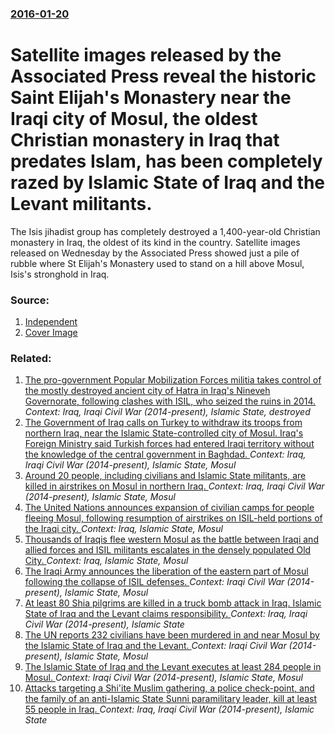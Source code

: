 ### [2016-01-20](/news/2016/01/20/index.md)

# Satellite images released by the Associated Press reveal the historic Saint Elijah's Monastery near the Iraqi city of Mosul, the oldest Christian monastery in Iraq that predates Islam, has been completely razed by Islamic State of Iraq and the Levant militants. 

The Isis jihadist group has completely destroyed a 1,400-year-old Christian monastery in Iraq, the oldest of its kind in the country. Satellite images released on Wednesday by the Associated Press showed just a pile of rubble where St Elijah&#039;s Monastery used to stand on a hill above Mosul, Isis&#039;s stronghold in Iraq.


### Source:

1. [Independent](http://www.independent.co.uk/news/world/middle-east/isis-razes-to-ground-the-oldest-christian-monastery-in-iraq-satellite-images-show-a6822256.html)
1. [Cover Image](https://static.independent.co.uk/s3fs-public/thumbnails/image/2016/01/20/08/elijah-isis-main.jpg)

### Related:

1. [The pro-government Popular Mobilization Forces militia takes control of the mostly destroyed ancient city of Hatra in Iraq's Nineveh Governorate, following clashes with ISIL, who seized the ruins in 2014. ](/news/2017/04/26/the-pro-government-popular-mobilization-forces-militia-takes-control-of-the-mostly-destroyed-ancient-city-of-hatra-in-iraq-s-nineveh-governo.md) _Context: Iraq, Iraqi Civil War (2014-present), Islamic State, destroyed_
2. [The Government of Iraq calls on Turkey to withdraw its troops from northern Iraq, near the Islamic State-controlled city of Mosul. Iraq's Foreign Ministry said Turkish forces had entered Iraqi territory without the knowledge of the central government in Baghdad. ](/news/2015/12/5/the-government-of-iraq-calls-on-turkey-to-withdraw-its-troops-from-northern-iraq-near-the-islamic-state-controlled-city-of-mosul-iraq-s-fo.md) _Context: Iraq, Iraqi Civil War (2014-present), Islamic State, Mosul_
3. [Around 20 people, including civilians and Islamic State militants, are killed in airstrikes on Mosul in northern Iraq. ](/news/2015/12/21/around-20-people-including-civilians-and-islamic-state-militants-are-killed-in-airstrikes-on-mosul-in-northern-iraq.md) _Context: Iraq, Iraqi Civil War (2014-present), Islamic State, Mosul_
4. [The United Nations announces expansion of civilian camps for people fleeing Mosul, following resumption of airstrikes on ISIL-held portions of the Iraqi city. ](/news/2017/04/4/the-united-nations-announces-expansion-of-civilian-camps-for-people-fleeing-mosul-following-resumption-of-airstrikes-on-isil-held-portions.md) _Context: Iraq, Islamic State, Mosul_
5. [Thousands of Iraqis flee western Mosul as the battle between Iraqi and allied forces and ISIL militants escalates in the densely populated Old City. ](/news/2017/03/18/thousands-of-iraqis-flee-western-mosul-as-the-battle-between-iraqi-and-allied-forces-and-isil-militants-escalates-in-the-densely-populated-o.md) _Context: Iraq, Islamic State, Mosul_
6. [The Iraqi Army announces the liberation of the eastern part of Mosul following the collapse of ISIL defenses. ](/news/2017/01/18/the-iraqi-army-announces-the-liberation-of-the-eastern-part-of-mosul-following-the-collapse-of-isil-defenses.md) _Context: Iraqi Civil War (2014-present), Islamic State, Mosul_
7. [At least 80 Shia pilgrims are killed in a truck bomb attack in Iraq. Islamic State of Iraq and the Levant claims responsibility. ](/news/2016/11/24/at-least-80-shia-pilgrims-are-killed-in-a-truck-bomb-attack-in-iraq-islamic-state-of-iraq-and-the-levant-claims-responsibility.md) _Context: Iraq, Iraqi Civil War (2014-present), Islamic State_
8. [  The UN reports 232 civilians have been murdered in and near Mosul by the Islamic State of Iraq and the Levant. ](/news/2016/10/28/the-un-reports-232-civilians-have-been-murdered-in-and-near-mosul-by-the-islamic-state-of-iraq-and-the-levant.md) _Context: Iraqi Civil War (2014-present), Islamic State, Mosul_
9. [The Islamic State of Iraq and the Levant executes at least 284 people in Mosul. ](/news/2016/10/22/the-islamic-state-of-iraq-and-the-levant-executes-at-least-284-people-in-mosul.md) _Context: Iraqi Civil War (2014-present), Islamic State, Mosul_
10. [Attacks targeting a Shi'ite Muslim gathering, a police check-point, and the family of an anti-Islamic State Sunni paramilitary leader, kill at least 55 people in Iraq. ](/news/2016/10/15/attacks-targeting-a-shi-ite-muslim-gathering-a-police-check-point-and-the-family-of-an-anti-islamic-state-sunni-paramilitary-leader-kill.md) _Context: Iraq, Iraqi Civil War (2014-present), Islamic State_
